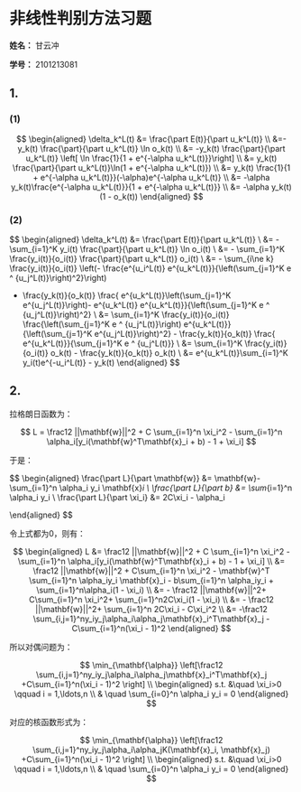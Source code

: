 # 非线性判别方法习题

**姓名：** 甘云冲

**学号：** 2101213081

## 1.

### (1)

$$
\begin{aligned}
\delta_k^L(t)
&= \frac{\part E(t)}{\part u_k^L(t)}
\\
&=-y_k(t) \frac{\part}{\part u_k^L(t)} \ln o_k(t)
\\
&= -y_k(t) \frac{\part}{\part u_k^L(t)} \left[ \ln \frac{1}{1 + e^{-\alpha u_k^L(t)}}\right]
\\
&= y_k(t) \frac{\part}{\part u_k^L(t)}\ln(1 + e^{-\alpha u_k^L(t)})
\\
&= y_k(t) \frac{1}{1 + e^{-\alpha u_k^L(t)}}(-\alpha)e^{-\alpha u_k^L(t)}
\\
&= -\alpha y_k(t)\frac{e^{-\alpha u_k^L(t)}}{1 + e^{-\alpha u_k^L(t)}}
\\
&= -\alpha y_k(t) (1 - o_k(t))
\end{aligned}
$$

### (2)

$$
\begin{aligned}
\delta_k^L(t)
&= \frac{\part E(t)}{\part u_k^L(t)}
\\
&= - \sum_{i=1}^K y_i(t) \frac{\part}{\part u_k^L(t)} \ln o_i(t)
\\
&= - \sum_{i=1}^K \frac{y_i(t)}{o_i(t)} \frac{\part}{\part u_k^L(t)} o_i(t)
\\
&= - \sum_{i\ne k} \frac{y_i(t)}{o_i(t)} \left(- \frac{e^{u_i^L(t)} e^{u_k^L(t)}}{\left(\sum_{j=1}^K e ^ {u_j^L(t)}\right)^2}\right)
- \frac{y_k(t)}{o_k(t)} \frac{ e^{u_k^L(t)}\left(\sum_{j=1}^K e^{u_j^L(t)}\right)-  e^{u_k^L(t)} e^{u_k^L(t)}}{\left(\sum_{j=1}^K e ^ {u_j^L(t)}\right)^2}
\\
&= \sum_{i=1}^K \frac{y_i(t)}{o_i(t)} \frac{\left(\sum_{j=1}^K e ^ {u_j^L(t)}\right) e^{u_k^L(t)}}{\left(\sum_{j=1}^K e^{u_j^L(t)}\right)^2} - \frac{y_k(t)}{o_k(t)} \frac{ e^{u_k^L(t)}}{\sum_{j=1}^K e ^ {u_j^L(t)}}
\\
&= \sum_{i=1}^K \frac{y_i(t)}{o_i(t)} o_k(t) - \frac{y_k(t)}{o_k(t)} o_k(t)
\\
&= e^{u_k^L(t)}\sum_{i=1}^K y_i(t)e^{-u_i^L(t)} - y_k(t)
\end{aligned}
$$

## 2.

拉格朗日函数为：

$$
L = \frac12 ||\mathbf{w}||^2 + C \sum_{i=1}^n \xi_i^2 - \sum_{i=1}^n \alpha_i[y_i(\mathbf{w}^T\mathbf{x}_i + b) - 1 + \xi_i]
$$

于是：

$$
\begin{aligned}
\frac{\part L}{\part \mathbf{w}} &= \mathbf{w}- \sum_{i=1}^n \alpha_i y_i \mathbf{x}_i
\\
\frac{\part L}{\part b} &= \sum_{i=1}^n \alpha_i y_i
\\
\frac{\part L}{\part \xi_i} &= 2C\xi_i - \alpha_i 


\end{aligned}
$$

令上式都为0，则有：

$$
\begin{aligned}
L &= \frac12 ||\mathbf{w}||^2 + C \sum_{i=1}^n \xi_i^2 - \sum_{i=1}^n \alpha_i[y_i(\mathbf{w}^T\mathbf{x}_i + b) - 1 + \xi_i]
\\
&=  \frac12 ||\mathbf{w}||^2 + C\sum_{i=1}^n \xi_i^2 - \mathbf{w}^T \sum_{i=1}^n \alpha_iy_i \mathbf{x}_i - b\sum_{i=1}^n \alpha_iy_i + \sum_{i=1}^n\alpha_i(1 - \xi_i)
\\
&= - \frac12 ||\mathbf{w}||^2+ C\sum_{i=1}^n \xi_i^2+ \sum_{i=1}^n2C\xi_i(1 - \xi_i)
\\
&= - \frac12 ||\mathbf{w}||^2+ \sum_{i=1}^n 2C\xi_i - C\xi_i^2
\\
&= -\frac12 \sum_{i,j=1}^ny_iy_j\alpha_i\alpha_j\mathbf{x}_i^T\mathbf{x}_j - C\sum_{i=1}^n(\xi_i - 1)^2
\end{aligned}
$$

所以对偶问题为：

$$
\min_{\mathbf{\alpha}} \left[\frac12 \sum_{i,j=1}^ny_iy_j\alpha_i\alpha_j\mathbf{x}_i^T\mathbf{x}_j +C\sum_{i=1}^n(\xi_i - 1)^2 \right]
\\
\begin{aligned}
s.t. &\quad \xi_i>0 \qquad i = 1,\ldots,n
\\
& \quad \sum_{i=0}^n \alpha_i y_i = 0
\end{aligned}
$$

对应的核函数形式为：

$$
\min_{\mathbf{\alpha}} \left[\frac12 \sum_{i,j=1}^ny_iy_j\alpha_i\alpha_jK(\mathbf{x}_i, \mathbf{x}_j) +C\sum_{i=1}^n(\xi_i - 1)^2 \right]
\\
\begin{aligned}
s.t. &\quad \xi_i>0 \qquad i = 1,\ldots,n
\\
& \quad \sum_{i=0}^n \alpha_i y_i = 0
\end{aligned}
$$
